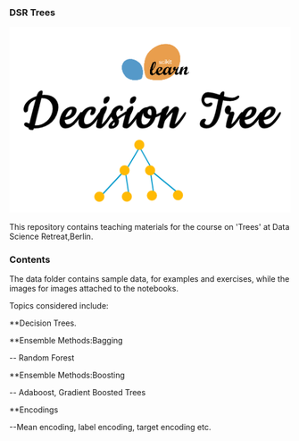 ### DSR Trees

![Read-Me](./images/decision_tree_read_me.png)

This repository contains teaching materials for the course on 'Trees' at Data Science Retreat,Berlin.

### Contents 

The data folder contains sample data, for examples and exercises, while the images for images attached to the notebooks.

Topics considered include: 

**Decision Trees.

**Ensemble Methods:Bagging

-- Random Forest

**Ensemble Methods:Boosting

-- Adaboost, Gradient Boosted Trees

**Encodings

--Mean encoding, label encoding, target encoding etc.
  